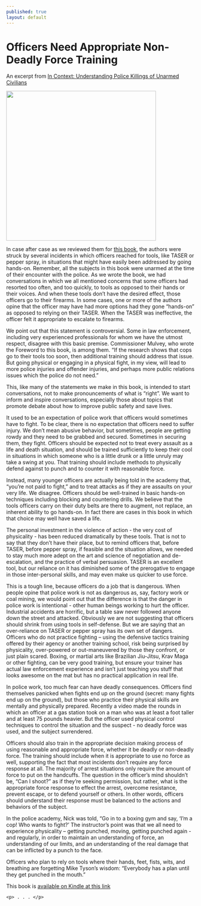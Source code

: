 ```yaml
---
published: true
layout: default
---
```

<h1>Officers Need Appropriate Non-Deadly Force Training</h1>

<p>An excerpt from <a href="http://www.amazon.com/Context-Understanding-Killings-Unarmed-Civilians-ebook/dp/B01DO9NTAG/?_encoding=UTF8&camp=1789&creative=9325&linkCode=ur2&tag=incontext07-20&linkId=SGT7KFIQOXRSFEQT" target="_blank">In Context: Understanding Police Killings of Unarmed Civilians</a>

<p><img class="left" width="400px" src="https://nselby.github.io/assets/img/boxing_cops.jpg" /></p>
</p>

<p>In case after case as we reviewed them for <a href="http://www.amazon.com/Context-Understanding-Killings-Unarmed-Civilians-ebook/dp/B01DO9NTAG/?_encoding=UTF8&camp=1789&creative=9325&linkCode=ur2&tag=incontext07-20&linkId=SGT7KFIQOXRSFEQT" target="_blank">this book</a>, the authors were struck by several incidents in which officers reached for tools, like TASER or pepper spray, in situations that might have easily been addressed by going hands-on. Remember, all the subjects in this book were unarmed at the time of their encounter with the police. As we wrote the book, we had conversations in which we all mentioned concerns that some officers had resorted too often, and too quickly, to tools as opposed to their hands or their voices. And when these tools don’t have the desired effect, those officers go to their firearms. In some cases, one or more of the authors opine that the officer may have had more options had they gone “hands-on” as opposed to relying on their TASER. When the TASER was ineffective, the officer felt it appropriate to escalate to firearms.</p>

<p>We point out that this statement is controversial. Some in law enforcement, including very experienced professionals for whom we have the utmost respect, disagree with this basic premise. Commissioner Mulvey, who wrote the Foreword to this book, is among them. “If the research shows that cops go to their tools too soon, then additional training should address that issue. But going physical or engaging in a physical fight, in my view, will lead to more police injuries and offender injuries, and perhaps more public relations issues which the police do not need.”</p>

<p>This, like many of the statements we make in this book, is intended to start conversations, not to make pronouncements of what is “right”. We want to inform and inspire conversations, especially those about topics that promote debate about how to improve public safety and save lives.</p>

<p>It used to be an expectation of police work that officers would sometimes have to fight. To be clear, there is no expectation that officers need to suffer injury. We don’t mean abusive behavior, but sometimes, people are getting rowdy and they need to be grabbed and secured. Sometimes in securing them, they fight. Officers should be expected not to treat every assault as a life and death situation, and should be trained sufficiently to keep their cool in situations in which someone who is a little drunk or a little unruly may take a swing at you. That training should include methods to physically defend against to punch and to counter it with reasonable force.</p>

<p>Instead, many younger officers are actually being told in the academy that, “you’re not paid to fight,” and to treat attacks as if they are assaults on your very life. We disagree. Officers should be well-trained in basic hands-on techniques including blocking and countering drills. We believe that the tools officers carry on their duty belts are there to augment, not replace, an inherent ability to go hands-on. In fact there are cases in this book in which that choice may well have saved a life.</p>

<p>The personal investment in the violence of action - the very cost of physicality - has been reduced dramatically by these tools. That is not to say that they don’t have their place, but to remind officers that, before TASER, before pepper spray, if feasible and the situation allows, we needed to stay much more adept on the art and science of negotiation and de-escalation, and the practice of verbal persuasion. TASER is an excellent tool, but our reliance on it has diminished some of the prerogative to engage in those inter-personal skills, and may even make us quicker to use force.</p>

<p>This is a tough line, because officers do a job that is dangerous. When people opine that police work is not as dangerous as, say, factory work or coal mining, we would point out that the difference is that the danger in police work is intentional - other human beings working to hurt the officer. Industrial accidents are horrific, but a table saw never followed anyone down the street and attacked. Obviously we are not suggesting that officers should shrink from using tools in self-defense. But we are saying that an over-reliance on TASER or pepper spray has its own set of dangers. Officers who do not practice fighting – using the defensive tactics training offered by their agency or another training school, risk being surprised by physicality, over-powered or out-maneuvered by those they confront, or just plain scared. Boxing, or martial arts like Brazilian Jiu-Jitsu, Krav Maga or other fighting, can be very good training, but ensure your trainer has actual law enforcement experience and isn’t just teaching you stuff that looks awesome on the mat but has no practical application in real life.</p>

<p>In police work, too much fear can have deadly consequences. Officers find themselves panicked when fights end up on the ground (secret: many fights end up on the ground), but those who practice their physical skills are mentally and physically prepared. Recently a video made the rounds in which an officer at a gas station took on a man who was at least a foot taller and at least 75 pounds heavier. But the officer used physical control techniques to control the situation and the suspect - no deadly force was used, and the subject surrendered.</p>

<p>Officers should also train in the appropriate decision making process of using reasonable and appropriate force, whether it be deadly or non-deadly force. The training should include when it is appropriate to use no force as well, supporting the fact that most incidents don’t require any force response at all. The majority of arrest situations only require the amount of force to put on the handcuffs. The question in the officer’s mind shouldn’t be, “Can I shoot?” as if they’re seeking permission, but rather, what is the appropriate force response to effect the arrest, overcome resistance, prevent escape, or to defend yourself or others. In other words, officers should understand their response must be balanced to the actions and behaviors of the subject.</p>

<p>In the police academy, Nick was told, “Go in to a boxing gym and say, ‘I’m a cop! Who wants to fight?’ The instructor’s point was that we all need to experience physicality – getting punched, moving, getting punched again - and regularly, in order to maintain an understanding of force, an understanding of our limits, and an understanding of the real damage that can be inflicted by a punch to the face.</p>

<p>Officers who plan to rely on tools where their hands, feet, fists, wits, and breathing are forgetting Mike Tyson’s wisdom: “Everybody has a plan until they get punched in the mouth.”</p>

<p>This book is <a href="http://www.amazon.com/Context-Understanding-Killings-Unarmed-Civilians-ebook/dp/B01DO9NTAG/?_encoding=UTF8&camp=1789&creative=9325&linkCode=ur2&tag=incontext07-20&linkId=SGT7KFIQOXRSFEQT" target="_blank">available on Kindle at this link</a>

	<p> . . . </p>